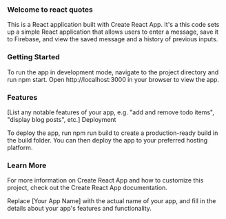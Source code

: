 ### Welcome to react quotes

This is a React application built with Create React App. It's a this code sets up a simple React application that allows users to enter a message, save it to Firebase, and view the saved message and a history of previous inputs.

### Getting Started

To run the app in development mode, navigate to the project directory and run npm start. Open http://localhost:3000 in your browser to view the app.

### Features

[List any notable features of your app, e.g. "add and remove todo items", "display blog posts", etc.]
Deployment

To deploy the app, run npm run build to create a production-ready build in the build folder. You can then deploy the app to your preferred hosting platform.

### Learn More

For more information on Create React App and how to customize this project, check out the Create React App documentation.

Replace [Your App Name] with the actual name of your app, and fill in the details about your app's features and functionality.